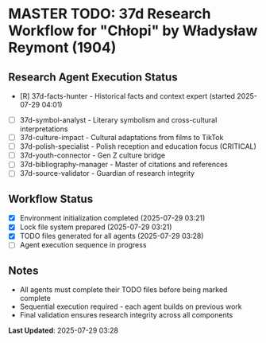 # MASTER TODO: 37d Research Workflow for "Chłopi" by Władysław Reymont (1904)

## Research Agent Execution Status

- [R] 37d-facts-hunter - Historical facts and context expert (started 2025-07-29 04:01)
- [ ] 37d-symbol-analyst - Literary symbolism and cross-cultural interpretations  
- [ ] 37d-culture-impact - Cultural adaptations from films to TikTok
- [ ] 37d-polish-specialist - Polish reception and education focus (CRITICAL)
- [ ] 37d-youth-connector - Gen Z culture bridge
- [ ] 37d-bibliography-manager - Master of citations and references
- [ ] 37d-source-validator - Guardian of research integrity

## Workflow Status
- [x] Environment initialization completed (2025-07-29 03:21)
- [x] Lock file system prepared (2025-07-29 03:21)
- [x] TODO files generated for all agents (2025-07-29 03:28)
- [ ] Agent execution sequence in progress

## Notes
- All agents must complete their TODO files before being marked complete
- Sequential execution required - each agent builds on previous work
- Final validation ensures research integrity across all components

**Last Updated**: 2025-07-29 03:28